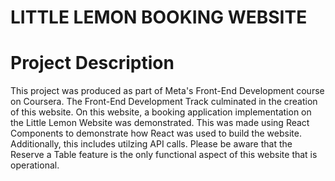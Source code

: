 # LITTLE LEMON BOOKING WEBSITE

# Project Description
This project was produced as part of Meta's Front-End Development course on Coursera. The Front-End Development Track culminated in the creation of this website.
On this website, a booking application implementation on the Little Lemon Website was demonstrated. This was made using React Components to demonstrate how React was used to build the website. Additionally, this includes utilzing API calls.
Please be aware that the Reserve a Table feature is the only functional aspect of this website that is operational.



